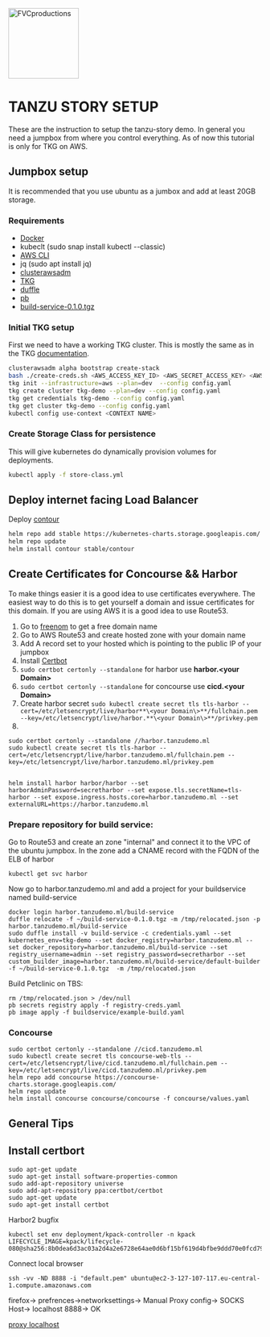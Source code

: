 <a href="http://vmware.com"><img style="width: 10em;" src="https://logos-download.com/wp-content/uploads/2016/09/VMware_logo-700x107.png" title="FVCproductions" alt="FVCproductions"></a>

# TANZU STORY SETUP

These are the instruction to setup the tanzu-story demo. In general you need a jumpbox from where you control everything. As of now this tutorial is only for TKG on AWS.

## Jumpbox setup

It is recommended that you use ubuntu as a jumbox and add at least 20GB storage.

### Requirements

- [Docker](https://docs.docker.com/engine/install/ubuntu/#install-using-the-convenience-script)
- kubeclt (sudo snap install kubectl --classic)
- [AWS CLI](https://docs.aws.amazon.com/cli/latest/userguide/install-cliv2.html)
- jq (sudo apt install jq)
- [clusterawsadm]("https://www.vmware.com/go/get-tkg)
- [TKG](https://www.vmware.com/go/get-tkg)
- [duffle](https://network.pivotal.io/products/build-service)
- [pb](https://network.pivotal.io/products/build-service)</a>
- [build-service-0.1.0.tgz](https://network.pivotal.io/products/build-service)</a>

### Initial TKG setup

First we need to have a working TKG cluster. This is mostly the same as in the TKG [documentation](https://docs.vmware.com/en/VMware-Tanzu-Kubernetes-Grid/1.1/vmware-tanzu-kubernetes-grid-11/GUID-index.html).

```bash
clusterawsadm alpha bootstrap create-stack
bash ./create-creds.sh <AWS_ACCESS_KEY_ID> <AWS_SECRET_ACCESS_KEY> <AWS_REGION>
tkg init --infrastructure=aws --plan=dev  --config config.yaml
tkg create cluster tkg-demo --plan=dev --config config.yaml
tkg get credentials tkg-demo --config config.yaml
tkg get cluster tkg-demo --config config.yaml
kubectl config use-context <CONTEXT NAME>
```

### Create Storage Class for persistence

This will give kubernetes do dynamically provision volumes for deployments.

```bash
kubectl apply -f store-class.yml
```

## Deploy internet facing Load Balancer

Deploy [contour](https://projectcontour.io/)

```bash
helm repo add stable https://kubernetes-charts.storage.googleapis.com/
helm repo update
helm install contour stable/contour
```

## Create Certificates for Concourse && Harbor

To make things easier it is a good idea to use certificates everywhere. The easiest way to do this is to get yourself a domain and issue certificates for this domain. If you are using AWS it is a good idea to use Route53.

1. Go to [freenom](freenom.com) to get a free domain name
2. Go to AWS Route53 and create hosted zone with your domain name
3. Add A record set to your hosted which is pointing to the public IP of your jumpbox
4. Install [Certbot](#Install-certbort)
5. `sudo certbot certonly --standalone` for harbor use **harbor.\<your Domain\>**
6. `sudo certbot certonly --standalone` for concourse use **cicd.\<your Domain\>**
7. Create harbor secret `sudo kubectl create secret tls tls-harbor --cert=/etc/letsencrypt/live/harbor**\<your Domain\>**/fullchain.pem --key=/etc/letsencrypt/live/harbor.**\<your Domain\>**/privkey.pem`
8.

```
sudo certbot certonly --standalone //harbor.tanzudemo.ml
sudo kubectl create secret tls tls-harbor --cert=/etc/letsencrypt/live/harbor.tanzudemo.ml/fullchain.pem --key=/etc/letsencrypt/live/harbor.tanzudemo.ml/privkey.pem


helm install harbor harbor/harbor --set harborAdminPassword=secretharbor --set expose.tls.secretName=tls-harbor --set expose.ingress.hosts.core=harbor.tanzudemo.ml --set externalURL=https://harbor.tanzudemo.ml
```

### Prepare repository for build service:

Go to Route53 and create an zone "internal" and connect it to the VPC of the ubuntu jumpbox. In the zone add a CNAME record with the FQDN of the ELB of harbor

```
kubectl get svc harbor
```

Now go to harbor.tanzudemo.ml and add a project for your buildservice named build-service

```
docker login harbor.tanzudemo.ml/build-service
duffle relocate -f ~/build-service-0.1.0.tgz -m /tmp/relocated.json -p harbor.tanzudemo.ml/build-service
sudo duffle install -v build-service -c credentials.yaml --set kubernetes_env=tkg-demo --set docker_registry=harbor.tanzudemo.ml --set docker_repository=harbor.tanzudemo.ml/build-service --set registry_username=admin --set registry_password=secretharbor --set custom_builder_image=harbor.tanzudemo.ml/build-service/default-builder -f ~/build-service-0.1.0.tgz  -m /tmp/relocated.json
```

Build Petclinic on TBS:

```
rm /tmp/relocated.json > /dev/null
pb secrets registry apply -f registry-creds.yaml
pb image apply -f buildservice/example-build.yaml
```

### Concourse

```
sudo certbot certonly --standalone //cicd.tanzudemo.ml
sudo kubectl create secret tls concourse-web-tls --cert=/etc/letsencrypt/live/cicd.tanzudemo.ml/fullchain.pem --key=/etc/letsencrypt/live/cicd.tanzudemo.ml/privkey.pem
helm repo add concourse https://concourse-charts.storage.googleapis.com/
helm repo update
helm install concourse concourse/concourse -f concourse/values.yaml
```

## General Tips

## Install certbort

```
sudo apt-get update
sudo apt-get install software-properties-common
sudo add-apt-repository universe
sudo add-apt-repository ppa:certbot/certbot
sudo apt-get update
sudo apt-get install certbot
```

Harbor2 bugfix

```
kubectl set env deployment/kpack-controller -n kpack LIFECYCLE_IMAGE=kpack/lifecycle-080@sha256:8b0dea6d3ac03a2d4a2e6728e64ae0d6bf15bf619d4bfbe9ddd70e0fcd7909bc
```

Connect local browser

```
ssh -vv -ND 8888 -i "default.pem" ubuntu@ec2-3-127-107-117.eu-central-1.compute.amazonaws.com
```

firefox-> prefrences->networksettings-> Manual Proxy config-> SOCKS Host-> localhost 8888-> OK

[proxy localhost](https://stackoverflow.com/questions/57419408/how-to-make-firefox-use-a-proxy-server-for-localhost-connections)
